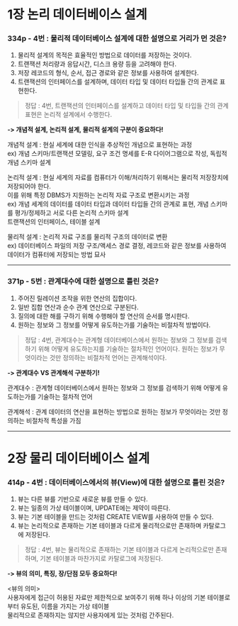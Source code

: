 # 1장 논리 데이터베이스 설계

### 334p - 4번 : 물리적 데이터베이스 설계에 대한 설명으로 거리가 먼 것은?
1. 물리적 설계의 목적은 효율적인 방법으로 데이터를 저장하는 것이다.
2. 트랜잭션 처리량과 응답시간, 디스크 용량 등을 고려해야 한다.
3. 저장 레코드의 형식, 순서, 접근 경로와 같은 정보를 사용하여 설계한다.
4. 트랜잭션의 인터페이스를 설계하며, 데이터 타입 및 데이터 타입들 간의 관계로 표현한다.
> 정답 : 4번, 트랜잭션의 인터페이스를 설계하고 데이터 타입 및 타입들 간의 관계 표현은 논리적 설계에서 수행한다.

**-> 개념적 설계, 논리적 설계, 물리적 설계의 구분이 중요하다!**

개념적 설계 : 현실 세계에 대한 인식을 추상적인 개념으로 표현하는 과정  
ex) 개념 스키마/트랜잭션 모델링, 요구 조건 명세를 E-R 다이어그램으로 작성, 독립적 개념 스키마 설계

논리적 설계 : 현실 세계의 자료를 컴퓨터가 이해/처리하기 위해서는 물리적 저장장치에 저장되어야 한다.  
이를 위해 특정 DBMS가 지원하는 논리적 자료 구조로 변환시키는 과정  
ex) 개념 세계의 데이터를 데이터 타입과 데이터 타입들 간의 관계로 표현, 개념 스키마를 평가/정제하고 서로 다른 논리적 스키마 설계  
트랜잭션의 인터페이스, 테이블 설계

물리적 설계 : 논리적 자료 구조를 물리적 구조의 데이터로 변환  
ex) 데이터베이스 파일의 저장 구조/액세스 경로 결정, 레코드와 같은 정보를 사용하여 데이터가 컴퓨터에 저장되는 방법 묘사
***
### 371p - 5번 : 관계대수에 대한 설명으로 틀린 것은?
1. 주어진 릴레이션 조작을 위한 연산의 집합이다.
2. 일반 집합 연산과 순수 관계 연산으로 구분된다.
3. 질의에 대한 해를 구하기 위해 수행해야 할 연산의 순서를 명시한다.
4. 원하는 정보와 그 정보를 어떻게 유도하는가를 기술하는 비절차적 방법이다.
> 정답 : 4번, 관계대수는 관계형 데이터베이스에서 원하는 정보와 그 정보를 검색하기 위해 어떻게 유도하는지를 기술하는 절차적인 언어이다. 원하는 정보가 무엇이라는 것만 정의하는 비절차적 언어는 관계해석이다.

**-> 관계대수 VS 관계해석 구분하기!**

관계대수 : 관계형 데이터베이스에서 원하는 정보와 그 정보를 검색하기 위해 어떻게 유도하는가를 기술하는 절차적 언어

관계해석 : 관계 데이터의 연산을 표현하는 방법으로 원하는 정보가 무엇이라는 것만 정의하는 비절차적 특성을 가짐
***
# 2장 물리 데이터베이스 설계

### 414p - 4번 : 데이터베이스에서의 뷰(View)에 대한 설명으로 틀린 것은?
1. 뷰는 다른 뷰를 기반으로 새로운 뷰를 만들 수 있다.
2. 뷰는 일종의 가상 테이블이며, UPDATE에는 제약이 따른다.
3. 뷰는 기본 테이블을 만드는 것처럼 CREATE VIEW를 사용하여 만들 수 있다.
4. 뷰는 논리적으로 존재하는 기본 테이블과 다르게 물리적으로만 존재하며 카탈로그에 저장된다.  
> 정답 : 4번, 뷰는 물리적으로 존재하는 기본 테이블과 다르게 논리적으로만 존재하며, 기본 테이블과 마찬가지로 카탈로그에 저장된다.

**-> 뷰의 의미, 특징, 장/단점 모두 중요하다!**

<뷰의 의미>  
사용자에게 접근이 허용된 자료만 제한적으로 보여주기 위해 하나 이상의 기본 테이블로부터 유도된, 이름을 가지는 가상 테이블  
물리적으로 존재하지는 않지만 사용자에게 있는 것처럼 간주된다.  
